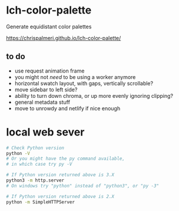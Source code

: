 # lch-color-palette

Generate equidistant color palettes

https://chrispalmeri.github.io/lch-color-palette/

## to do

  * use request animation frame
  * you might not _need_ to be using a worker anymore
  * horizontal swatch layout, with gaps, vertically scrollable?
  * move sidebar to left side?
  * ability to turn down chroma, or up more evenly ignoring clipping?
  * general metadata stuff
  * move to unrowdy and netlify if nice enough

# local web sever

```bash
# Check Python version
python -V
# Or you might have the py command available,
# in which case try py -V

# If Python version returned above is 3.X
python3 -m http.server
# On windows try "python" instead of "python3", or "py -3"

# If Python version returned above is 2.X
python -m SimpleHTTPServer
```

